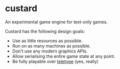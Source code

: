 # custard
An experimental game engine for text-only games.

Custard has the following design goals:
- Use as little resources as possible.
- Run on as many machines as possible.
- Don't use any modern graphics APIs.
- Allow serialising the entire game state at any point.
- Be fully playable over [teletype] (yes, really)

[teletype]: https://en.wikipedia.org/wiki/Teleprinter